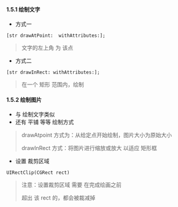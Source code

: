 #### 1.5.1 绘制文字

- 方式一

```
[str drawAtPoint:  withAttributes:];
```

> 文字的左上角 为  该点

- 方式二

```
[str drawInRect: withAttributes:];
```

> 在一个 矩形 范围内，绘制

#### 1.5.2 绘制图片

- 与 绘制文字类似
- 还有 平铺 等等 绘制方式

> drawAtpoint  方式为：从给定点开始绘制，图片大小为原始大小
>
> drawInRect 方式：将图片进行缩放或放大 以适应 矩形框

- 设置 裁剪区域

```
UIRectClip(CGRect rect)
```

> 注意：设置裁剪区域 需要 在完成绘画之前
>
> 超出 该 rect 的，都会被裁减掉

#### 